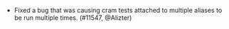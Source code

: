 - Fixed a bug that was causing cram tests attached to multiple aliases to be run multiple
  times. (#11547, @Alizter)
